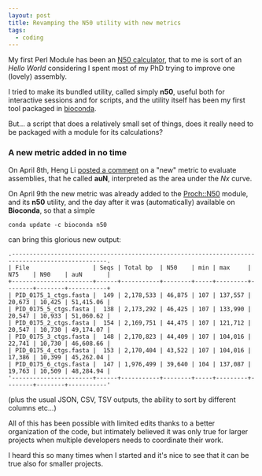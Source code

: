 ```yaml
---
layout: post
title: Revamping the N50 utility with new metrics
tags:
  - coding
---
```


My first Perl Module has been an [N50 calculator](https://metacpan.org/pod/Proch::N50), that
to me is sort of an _Hello World_ considering I spent most of my PhD trying to improve one
(lovely) assembly.

I tried to make its bundled utility, called simply **n50**, useful both for interactive sessions
and for scripts, and the utility itself has been my first tool packaged in [bioconda](https://anaconda.org/bioconda/n50).

<!--more-->
But... a script that does a relatively small set of things, does it really need to be packaged with a module for its
calculations?

### A new metric added in no time

On April 8th, Heng Li [posted a comment](https://lh3.github.io/2020/04/08/a-new-metric-on-assembly-contiguity) on a "new"
metric to evaluate assemblies, that he called **auN**,
interpreted as the area under the _Nx_ curve.

On April 9th the new metric was already added to the [Proch::N50](https://metacpan.org/changes/distribution/Proch-N50)
module, and its **n50** utility, and the day after it was (automatically) available on **Bioconda**, so that a simple

```
conda update -c bioconda n50
```

can bring this glorious new output:
```
.-------------------------------------------------------------------------------------------------.
| File                  | Seqs | Total bp  | N50    | min | max     | N75    | N90    | auN       |
+-----------------------+------+-----------+--------+-----+---------+--------+--------+-----------+
| PID_0175_1_ctgs.fasta |  149 | 2,178,533 | 46,875 | 107 | 137,557 | 20,673 | 10,425 | 51,415.06 |
| PID_0175_5_ctgs.fasta |  138 | 2,173,292 | 46,425 | 107 | 133,990 | 20,547 | 10,933 | 51,060.62 |
| PID_0175_2_ctgs.fasta |  154 | 2,169,751 | 44,475 | 107 | 121,712 | 20,547 | 10,730 | 49,174.07 |
| PID_0175_3_ctgs.fasta |  148 | 2,170,823 | 44,409 | 107 | 104,016 | 22,741 | 10,730 | 46,608.66 |
| PID_0175_4_ctgs.fasta |  153 | 2,170,404 | 43,522 | 107 | 104,016 | 17,386 | 10,399 | 45,262.04 |
| PID_0175_6_ctgs.fasta |  147 | 1,976,499 | 39,640 | 104 | 137,087 | 19,763 | 10,509 | 48,284.94 |
'-----------------------+------+-----------+--------+-----+---------+--------+--------+-----------'
```

(plus the usual JSON, CSV, TSV outputs, the ability to sort by different columns etc...)

All of this has been possible with limited edits thanks to a better organization of the code, but intimately
believed it was only true for larger projects when multiple developers needs to coordinate their work.

I heard this so many times when I started and it's nice to see that it can be true also for smaller projects.
